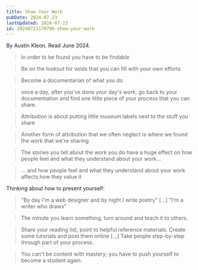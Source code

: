 ```yaml
---
title: Show Your Work
pubDate: 2024-07-23
lastUpdated: 2024-07-23
id: 20240723170796-show-your-work
---
```


By Austin Kleon. Read June 2024.

> In order to be found you have to be findable

> Be on the lookout for voids that you can fill with your own efforts

> Become a documentarian of what you do

> once a day, after you've done your day's work, go back to your documentation and find one little piece of your process that you can share.

> Attribution is about putting little museum labels next to the stuff you share

> Another form of attribution that we often neglect is where we found the work that we're sharing

> The stories you tell about the work you do have a huge effect on how people feel and what they understand about your work…

> … and how people feel and what they understand about your work affects how they value it

Thinking about how to present yourself:

> "By day I'm a web designer and by night I write poetry" […] "I'm a writer who draws"

> The minute you learn something, turn around and teach it to others.

> Share your reading list, point to helpful reference materials. Create some tutorials and post them online […] Take people step-by-step through part of your process.

> You can't be content with mastery; you have to push yourself to become a student again.
